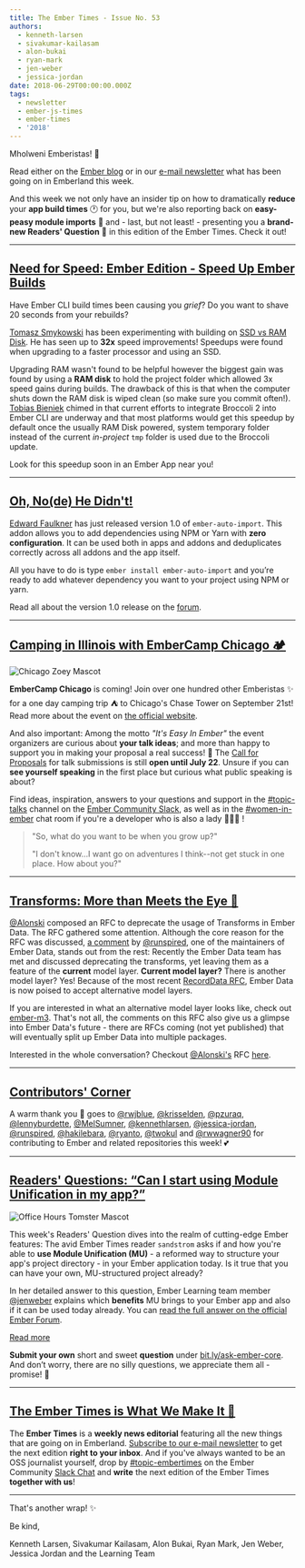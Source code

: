 ```yaml
---
title: The Ember Times - Issue No. 53
authors:
  - kenneth-larsen
  - sivakumar-kailasam
  - alon-bukai
  - ryan-mark
  - jen-weber
  - jessica-jordan
date: 2018-06-29T00:00:00.000Z
tags:
  - newsletter
  - ember-js-times
  - ember-times
  - '2018'
---
```



Mholweni Emberistas! 🐹

Read either on the [Ember blog](https://www.emberjs.com/blog/2018/06/29/the-ember-times-issue-53.html) or in our [e-mail newsletter](https://the-emberjs-times.ongoodbits.com/2018/06/29/the-ember-times-issue-53) what has been going on in Emberland this week.

And this week we not only have an insider tip on how to dramatically **reduce** your **app build times** 🕐 for you,
but we're also reporting back on **easy-peasy module imports** 🙌 and - last, but not least! - presenting you a **brand-new Readers' Question** 💯 in this edition of the Ember Times.
Check it out!

---

## [Need for Speed: Ember Edition - Speed Up Ember Builds](https://github.com/ember-cli/ember-cli/issues/7645)

<p>Have Ember CLI build times been causing you <span style="font-style: italic;">grief</span>? Do you want to shave 20 seconds from your rebuilds?</p>

[Tomasz Smykowski](https://github.com/tomaszs) has been experimenting with building on [SSD vs RAM Disk](https://emberjs-developer.quora.com/How-to-make-Ember-js-CLI-ember-s-32-times-faster). He has seen up to **32x** speed improvements! Speedups were found when upgrading to a faster processor and using an SSD.

Upgrading RAM wasn't found to be helpful however the biggest gain was found by using a **RAM disk** to hold the project folder which allowed 3x speed gains during builds. The drawback of this is that when the computer shuts down the RAM disk is wiped clean (so make sure you commit often!).
[Tobias Bieniek](https://github.com/Turbo87) chimed in that current efforts to integrate Broccoli 2 into Ember CLI are underway and that most platforms would get this speedup by default once the usually RAM Disk powered, system temporary folder instead of the current _in-project_ `tmp` folder is used due to the Broccoli update.

Look for this speedup soon in an Ember App near you!

---

## [Oh, No(de) He Didn't!](https://github.com/ef4/ember-auto-import)
[Edward Faulkner](https://github.com/ef4) has just released version 1.0 of `ember-auto-import`. This addon allows you to add dependencies using NPM or Yarn with **zero configuration**. It can be used both in apps and addons and deduplicates correctly across all addons and the app itself.

All you have to do is type `ember install ember-auto-import` and you’re ready to add whatever dependency you want to your project using NPM or yarn.

Read all about the version 1.0 release on the [forum](https://discuss.emberjs.com/t/ember-auto-import-1-0-released/14997).

---

## [Camping in Illinois with EmberCamp Chicago 🏕](http://embercamp.com/)

<img class="float-left extra-small transparent padded" alt="Chicago Zoey Mascot" title="Zoey Chicago Mascot" src="/images/tomsters/chicago-zoey.png" />

**EmberCamp Chicago** is coming! Join over one hundred other Emberistas ✨ for a one day camping trip ⛺️ to Chicago's Chase Tower
on September 21st!
Read more about the event on [the official website](http://embercamp.com/).

And also important:
Among the motto _"It's Easy In Ember"_ the event organizers are curious about **your talk ideas**; and more than happy
to support you in making your proposal a real success! 🌟
The [Call for Proposals](https://cfp.emberconf.com/events/embercamp-chicago-2018) for talk submissions is still **open until July 22**.
Unsure if you can **see yourself speaking** in the first place but curious what public speaking is about?

Find ideas,
inspiration, answers to your questions and support in the
[#topic-talks](https://embercommunity.slack.com/archives/C9RSE508J/p1530056392000168) channel
on the [Ember Community Slack](https://ember-community-slackin.herokuapp.com/), as well as in the [#women-in-ember](https://embercommunity.slack.com/archives/C0851DA22/p1530137047000189) chat room if
you're a developer who is also a lady 👩🏻‍💻 !

> "So, what do you want to be when you grow up?"
>
> "I don't know...I want go on adventures I think--not get stuck in one place. How about you?"

---

## [Transforms: More than Meets the Eye 👀](https://github.com/emberjs/rfcs/pull/343)

[@Alonski](https://github.com/Alonski) composed an RFC to deprecate the usage of Transforms in Ember Data.  The RFC gathered some attention. Although the core reason for the RFC was discussed, [a comment](https://github.com/emberjs/rfcs/pull/343#issuecomment-400382952) by <a href="https://github.com/runspired" target="gh-user">@runspired</a>, one of the maintainers of Ember Data, stands out from the rest:
Recently the Ember Data team has met and discussed deprecating the transforms, yet leaving them as a feature of the **current** model layer. **Current model layer?** There is another model layer? Yes! Because of the most recent [RecordData RFC](https://github.com/emberjs/rfcs/pull/293), Ember Data is now poised to accept alternative model layers.

If you are interested in what an alternative model layer looks like, check out [ember-m3](https://github.com/hjdivad/ember-m3). That's not all, the comments on this RFC also give us a glimpse into Ember Data's future - there are RFCs coming (not yet published) that  will eventually split up Ember Data into multiple packages.

Interested in the whole conversation? Checkout [@Alonski's](https://github.com/Alonski) RFC [here](https://github.com/emberjs/rfcs/pull/343).

---

## [Contributors' Corner](https://guides.emberjs.com/v3.2.0/contributing/repositories/)

<p>A warm thank you 💛 goes to <a href="https://github.com/rwjblue" target="gh-user">@rwjblue</a>, <a href="https://github.com/krisselden" target="gh-user">@krisselden</a>, <a href="https://github.com/pzuraq" target="gh-user">@pzuraq</a>, <a href="https://github.com/lennyburdette" target="gh-user">@lennyburdette</a>, <a href="https://github.com/MelSumner" target="gh-user">@MelSumner</a>, <a href="https://github.com/kennethlarsen" target="gh-user">@kennethlarsen</a>, <a href="https://github.com/jessica-jordan" target="gh-user">@jessica-jordan</a>, <a href="https://github.com/runspired" target="gh-user">@runspired</a>, <a href="https://github.com/hakilebara" target="gh-user">@hakilebara</a>, <a href="https://github.com/ryanto" target="gh-user">@ryanto</a>, <a href="https://github.com/twokul" target="gh-user">@twokul</a> and <a href="https://github.com/rwwagner90" target="gh-user">@rwwagner90</a>
</span> for contributing to Ember and related repositories this week! 💕
</p>

---

## [Readers' Questions: “Can I start using Module Unification in my app?”](https://discuss.emberjs.com/t/readers-questions-can-i-start-using-module-unification-in-my-app/15029)

<div class="blog-row">
  <img class="float-right small transparent padded" alt="Office Hours Tomster Mascot" title="Readers' Questions" src="/images/tomsters/officehours.png" />

  <p>This week's Readers' Question dives into the realm of cutting-edge Ember features: The avid Ember Times
  reader <code>sandstrom</code> asks if and how you're able to <strong>use Module Unification (MU)</strong> - a reformed way to structure your app's project directory - in your Ember application today.
  Is it true that you can have your own, MU-structured project already?</p>

   <p>In her detailed answer to this question, Ember Learning team member <a href="https://github.com/jenweber" target="githubjen">@jenweber</a> explains which <strong>benefits</strong> MU brings to your Ember app
   and also if it can be used today already. You can <a href="https://discuss.emberjs.com/t/readers-questions-can-i-start-using-module-unification-in-my-app/15029" target="rq2">read the full answer on the official Ember Forum</a>.</p>
  <p>
</div>

<div class="blog-row">
  <a class="ember-button" href="https://discuss.emberjs.com/t/readers-questions-can-i-start-using-module-unification-in-my-app/15029">Read more</a>
</div>

<div class="blog-row">
  <p><strong>Submit your own</strong> short and sweet <strong>question</strong> under <a href="https://bit.ly/ask-ember-core" target="rq">bit.ly/ask-ember-core</a>. And don’t worry, there are no silly questions, we appreciate them all - promise! 🙂</p>
</div>

---

## [The Ember Times is What We Make It 🙌](https://embercommunity.slack.com/messages/C8P6UPWNN/)

The **Ember Times** is a **weekly news editorial** featuring all the new things that are going on in Emberland.
[Subscribe to our e-mail newsletter](https://the-emberjs-times.ongoodbits.com/) to get the next edition **right to your inbox**.
And if you've always wanted to be an OSS journalist yourself,
drop by [#topic-embertimes](https://embercommunity.slack.com/messages/C8P6UPWNN/)
on the Ember Community [Slack Chat](https://ember-community-slackin.herokuapp.com/)
and **write** the next edition of the Ember Times **together with us**!

---

That's another wrap!  ✨

Be kind,

Kenneth Larsen, Sivakumar Kailasam, Alon Bukai, Ryan Mark, Jen Weber, Jessica Jordan and the Learning Team
